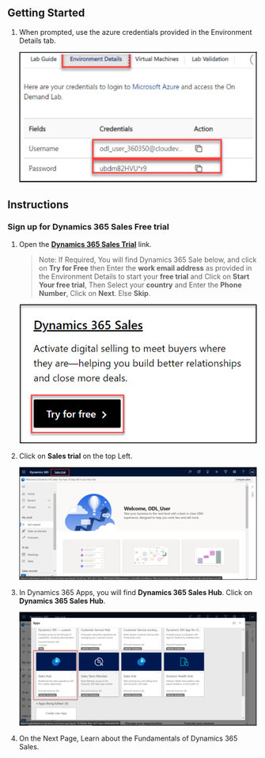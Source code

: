 ## Getting Started

1. When prompted, use the azure credentials provided in the Environment Details tab.

   ![](images/image.png)

## Instructions
### Sign up for Dynamics 365 Sales Free trial

1. Open the **[Dynamics 365 Sales Trial](https://dynamics.microsoft.com/en-us/dynamics-365-free-trial/)** link. 

    >Note: If Required, You will find Dynamics 365 Sale below, and click on **Try for Free** then Enter the **work email address** as provided in the Environment Details to start your **free trial** and Click on **Start Your free trial**, Then Select your **country** and Enter the **Phone Number**,  Click on **Next**. Else **Skip**.

   ![](images/Mb910Lab.png)
 
1. Click on **Sales trial** on the top Left.

   ![](images/Lab-01.png)
 
1. In Dynamics 365 Apps, you will find **Dynamics 365 Sales Hub**. Click on **Dynamics 365 Sales Hub**.

   ![](images/Lab-02.png)

1. On the Next Page, Learn about the Fundamentals of Dynamics 365 Sales.
